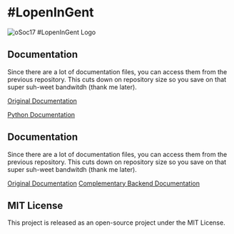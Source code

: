 # #LopenInGent 
![oSoc17 #LopenInGent Logo](http://2017.summerofcode.be/images/projects/lopeningent.png)

## Documentation
Since there are a lot of documentation files, you can access them from the
previous repository. This cuts down on repository size so you save on that
super suh-weet bandwitdh (thank me later). 

[Original Documentation](https://github.com/simonneuville/runamic_client/tree/master/Deliverables)

[Python Documentation](https://github.com/simonneuville/runamic_server/tree/master/Server%20Documentation)

## Documentation
Since there are a lot of documentation files, you can access them from the
previous repository. This cuts down on repository size so you save on that
super suh-weet bandwitdh (thank me later). 

[Original Documentation](https://github.com/simonneuville/runamic_client/tree/master/Deliverables)
[Complementary Backend
Documentation](https://github.com/simonneuville/runamic_server/tree/master/Server%20Documentation)

## MIT License
This project is released as an open-source project under the MIT License.
